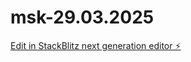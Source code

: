 # msk-29.03.2025

[Edit in StackBlitz next generation editor ⚡️](https://stackblitz.com/~/github.com/interstellar9/msk-29.03.2025)